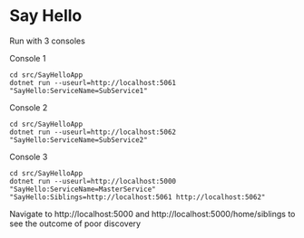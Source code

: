 # Say Hello


Run with 3 consoles


Console 1
```
cd src/SayHelloApp
dotnet run --useurl=http://localhost:5061 "SayHello:ServiceName=SubService1"
```

Console 2
```
cd src/SayHelloApp
dotnet run --useurl=http://localhost:5062 "SayHello:ServiceName=SubService2"
```

Console 3
```
cd src/SayHelloApp
dotnet run --useurl=http://localhost:5000 "SayHello:ServiceName=MasterService" "SayHello:Siblings=http://localhost:5061 http://localhost:5062"
```

Navigate to http://localhost:5000 and http://localhost:5000/home/siblings to see the outcome of poor discovery
